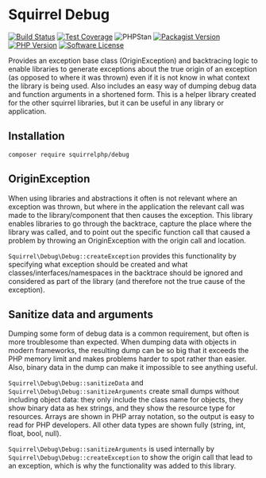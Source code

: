 Squirrel Debug
==============

[![Build Status](https://img.shields.io/travis/com/squirrelphp/debug.svg)](https://travis-ci.com/squirrelphp/debug) [![Test Coverage](https://api.codeclimate.com/v1/badges/24a5dad790d20148e10a/test_coverage)](https://codeclimate.com/github/squirrelphp/debug/test_coverage) ![PHPStan](https://img.shields.io/badge/style-level%208-success.svg?style=flat-round&label=phpstan) [![Packagist Version](https://img.shields.io/packagist/v/squirrelphp/debug.svg?style=flat-round)](https://packagist.org/packages/squirrelphp/debug) [![PHP Version](https://img.shields.io/packagist/php-v/squirrelphp/debug.svg)](https://packagist.org/packages/squirrelphp/debug) [![Software License](https://img.shields.io/badge/license-MIT-success.svg?style=flat-round)](LICENSE)

Provides an exception base class (OriginException) and backtracing logic to enable libraries to generate exceptions about the true origin of an exception (as opposed to where it was thrown) even if it is not know in what context the library is being used. Also includes an easy way of dumping debug data and function arguments in a shortened form. This is a helper library created for the other squirrel libraries, but it can be useful in any library or application.

Installation
------------

    composer require squirrelphp/debug

OriginException
---------------

When using libraries and abstractions it often is not relevant where an exception was thrown, but where in the application the relevant call was made to the library/component that then causes the exception. This library enables libraries to go through the backtrace, capture the place where the library was called, and to point out the specific function call that caused a problem by throwing an OriginException with the origin call and location.

`Squirrel\Debug\Debug::createException` provides this functionality by specifying what exception should be created and what classes/interfaces/namespaces in the backtrace should be ignored and considered as part of the library (and therefore not the true cause of the exception).

Sanitize data and arguments
---------------------------

Dumping some form of debug data is a common requirement, but often is more troublesome than expected. When dumping data with objects in modern frameworks, the resulting dump can be so big that it exceeds the PHP memory limit and makes problems harder to spot rather than easier. Also, binary data in the dump can make it impossible to see anything useful.

`Squirrel\Debug\Debug::sanitizeData` and `Squirrel\Debug\Debug::sanitizeArguments` create small dumps without including object data: they only include the class name for objects, they show binary data as hex strings, and they show the resource type for resources. Arrays are shown in PHP array notation, so the output is easy to read for PHP developers. All other data types are shown fully (string, int, float, bool, null).

`Squirrel\Debug\Debug::sanitizeArguments` is used internally by `Squirrel\Debug\Debug::createException` to show the origin call that lead to an exception, which is why the functionality was added to this library.